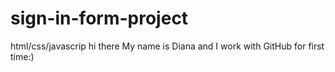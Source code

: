 # sign-in-form-project
html/css/javascrip
hi there
My name is Diana and I work with GitHub for first time:)
